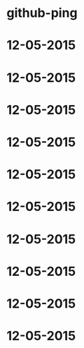 # github-ping


# 12-05-2015
# 12-05-2015
# 12-05-2015
# 12-05-2015
# 12-05-2015
# 12-05-2015
# 12-05-2015
# 12-05-2015
# 12-05-2015
# 12-05-2015
